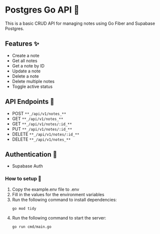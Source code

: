 # Postgres Go API 🌿

This is a basic CRUD API for managing notes using Go Fiber and Supabase Postgres.

## Features ✨

- Create a note
- Get all notes
- Get a note by ID
- Update a note
- Delete a note
- Delete multiple notes
- Toggle active status

## API Endpoints 🔗

- POST `**_/api/v1/notes_**`
- GET `**_/api/v1/notes_**`
- GET `**_/api/v1/notes/:id_**`
- PUT `**_/api/v1/notes/:id_**`
- DELETE `**_/api/v1/notes/:id_**`
- DELETE `**_/api/v1/notes_**`

## Authentication 🔑

- Supabase Auth

### How to setup 🧩

1. Copy the example.env file to .env
2. Fill in the values for the environment variables
3. Run the following command to install dependencies:
   ```bash
   go mod tidy
   ```
4. Run the following command to start the server:
   ```bash
   go run cmd/main.go
   ```
